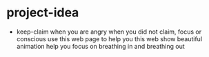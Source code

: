 # project-idea

- keep-claim
    when you are angry when you did not claim, focus or conscious use this web page to help you
    this web show beautiful animation help you focus on breathing in and breathing out 
